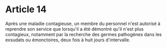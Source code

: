 # Article 14

Après une maladie contagieuse, un membre du personnel n'est autorisé à reprendre son service que lorsqu'il a été démontré qu'il n'est plus contagieux, notamment par la recherche des germes pathogènes dans les exsudats ou émonctoires, deux fois à huit jours d'intervalle.
